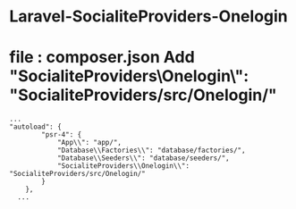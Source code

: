 # Laravel-SocialiteProviders-Onelogin

# file :  composer.json   Add   "SocialiteProviders\\Onelogin\\": "SocialiteProviders/src/Onelogin/"


```
...
"autoload": {
        "psr-4": {
            "App\\": "app/",
            "Database\\Factories\\": "database/factories/",
            "Database\\Seeders\\": "database/seeders/",
            "SocialiteProviders\\Onelogin\\": "SocialiteProviders/src/Onelogin/"
        }
    },
  ...
```  
